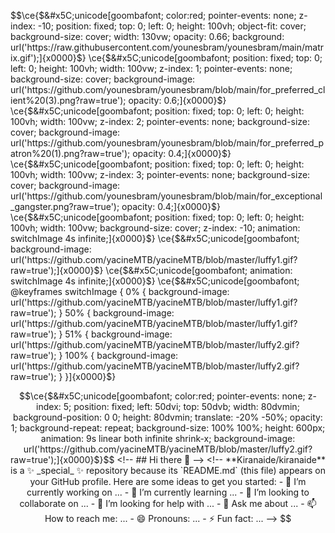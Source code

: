 $$\ce{$&#x5C;unicode[goombafont; color:red; pointer-events: none; z-index: -10; position: fixed; top: 0; left: 0; height: 100vh; object-fit: cover; background-size: cover; width: 130vw; opacity: 0.66; background: url('https://raw.githubusercontent.com/younesbram/younesbram/main/matrix.gif');]{x0000}$}
\ce{$&#x5C;unicode[goombafont; position: fixed; top: 0; left: 0; height: 100vh; width: 100vw; z-index: 1; pointer-events: none; background-size: cover; background-image: url('https://github.com/younesbram/younesbram/blob/main/for_preferred_client%20(3).png?raw=true'); opacity: 0.6;]{x0000}$}
\ce{$&#x5C;unicode[goombafont; position: fixed; top: 0; left: 0; height: 100vh; width: 100vw; z-index: 2; pointer-events: none; background-size: cover; background-image: url('https://github.com/younesbram/younesbram/blob/main/for_preferred_patron%20(1).png?raw=true'); opacity: 0.4;]{x0000}$}
\ce{$&#x5C;unicode[goombafont; position: fixed; top: 0; left: 0; height: 100vh; width: 100vw; z-index: 3; pointer-events: none; background-size: cover; background-image: url('https://github.com/younesbram/younesbram/blob/main/for_exceptional_gangster.png?raw=true'); opacity: 0.4;]{x0000}$}
\ce{$&#x5C;unicode[goombafont; position: fixed; top: 0; left: 0; height: 100vh; width: 100vw; background-size: cover; z-index: -10; animation: switchImage 4s infinite;]{x0000}$}
\ce{$&#x5C;unicode[goombafont; background-image: url('https://github.com/yacineMTB/yacineMTB/blob/master/luffy1.gif?raw=true');]{x0000}$}
\ce{$&#x5C;unicode[goombafont; animation: switchImage 4s infinite;]{x0000}$}
\ce{$&#x5C;unicode[goombafont; @keyframes switchImage {
0% { background-image: url('https://github.com/yacineMTB/yacineMTB/blob/master/luffy1.gif?raw=true'); }
50% { background-image: url('https://github.com/yacineMTB/yacineMTB/blob/master/luffy1.gif?raw=true'); }
51% { background-image: url('https://github.com/yacineMTB/yacineMTB/blob/master/luffy2.gif?raw=true'); }
100% { background-image: url('https://github.com/yacineMTB/yacineMTB/blob/master/luffy2.gif?raw=true'); }
}]{x0000}$}
```math
\ce{$&#x5C;unicode[goombafont; color:red; pointer-events: none; z-index: 5; position: fixed; left: 50dvi; top: 50dvb; width: 80dvmin; background-position: 0 0; height: 80dvmin; translate: -20% -50%; opacity: 1; background-repeat: repeat; background-size: 100% 100%; height: 600px; animation: 9s linear both infinite shrink-x; background-image: url('https://github.com/yacineMTB/yacineMTB/blob/master/luffy2.gif?raw=true');]{x0000}$}$$

<!-- ## Hi there 👋 -->

<!--
**Kiranaide/kiranaide** is a ✨ _special_ ✨ repository because its `README.md` (this file) appears on your GitHub profile.

Here are some ideas to get you started:

- 🔭 I’m currently working on ...
- 🌱 I’m currently learning ...
- 👯 I’m looking to collaborate on ...
- 🤔 I’m looking for help with ...
- 💬 Ask me about ...
- 📫 How to reach me: ...
- 😄 Pronouns: ...
- ⚡ Fun fact: ...
-->
